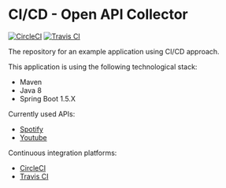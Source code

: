 # CI/CD - Open API Collector

[![CircleCI](https://circleci.com/gh/antjori/devhub-cicd.svg?style=svg)](https://circleci.com/gh/antjori/devhub-cicd)
[![Travis CI](https://travis-ci.org/antjori/devhub-cicd.svg?branch=master)](https://travis-ci.org/antjori/devhub-cicd)

The repository for an example application using CI/CD approach.

This application is using the following technological stack:

* Maven
* Java 8
* Spring Boot 1.5.X

Currently used APIs:

* [Spotify](https://developer.spotify.com/documentation/web-api/)
* [Youtube](https://developers.google.com/youtube/v3/getting-started)

Continuous integration platforms:

* [CircleCI](https://circleci.com/)
* [Travis CI](https://travis-ci.org/)
